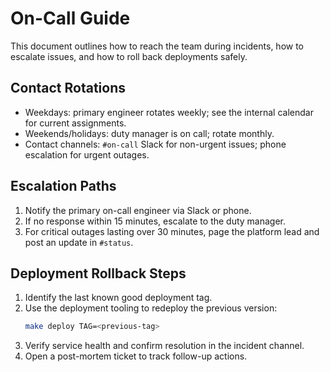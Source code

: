 # On-Call Guide

This document outlines how to reach the team during incidents, how to escalate issues, and how to roll back deployments safely.

## Contact Rotations

- Weekdays: primary engineer rotates weekly; see the internal calendar for current assignments.
- Weekends/holidays: duty manager is on call; rotate monthly.
- Contact channels: `#on-call` Slack for non-urgent issues; phone escalation for urgent outages.

## Escalation Paths

1. Notify the primary on-call engineer via Slack or phone.
2. If no response within 15 minutes, escalate to the duty manager.
3. For critical outages lasting over 30 minutes, page the platform lead and post an update in `#status`.

## Deployment Rollback Steps

1. Identify the last known good deployment tag.
2. Use the deployment tooling to redeploy the previous version:
   ```bash
   make deploy TAG=<previous-tag>
   ```
3. Verify service health and confirm resolution in the incident channel.
4. Open a post-mortem ticket to track follow-up actions.

